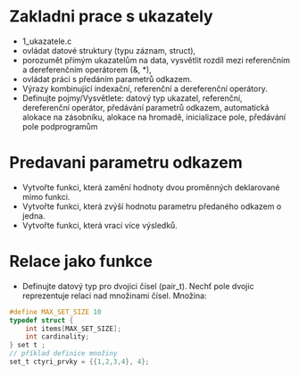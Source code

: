 # Zakladni prace s ukazately
* 1_ukazatele.c
* ovládat datové struktury (typu záznam, struct),
* porozumět přímým ukazatelům na data, vysvětlit rozdíl mezi referenčním a dereferenčním operátorem (&, *),
* ovládat práci s předáním parametrů odkazem.
* Výrazy kombinující indexační, referenční a dereferenční operátory.
* Definujte pojmy/Vysvětlete: datový typ ukazatel, referenční, dereferenční operátor, předávání parametrů odkazem, automatická alokace na zásobníku, alokace na hromadě, inicializace pole, předávání pole podprogramům

# Predavani parametru odkazem
* Vytvořte funkci, která zamění hodnoty dvou proměnných deklarované mimo funkci.
* Vytvořte funkci, která zvýší hodnotu parametru předaného odkazem o jedna.
* Vytvořte funkci, která vrací více výsledků.

# Relace jako funkce
* Definujte datový typ pro dvojici čísel (pair_t). Nechť pole dvojic reprezentuje relaci nad množinami čísel. Množina:
```c
#define MAX_SET_SIZE 10
typedef struct {
    int items[MAX_SET_SIZE];
    int cardinality;
} set t ;
// příklad definice množiny
set_t ctyri_prvky = {{1,2,3,4}, 4};
```